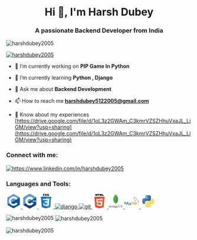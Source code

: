 <h1 align="center">Hi 👋, I'm Harsh Dubey</h1>
<h3 align="center">A passionate Backend Developer from India</h3>

<p align="left"> <img src="https://komarev.com/ghpvc/?username=harshdubey2005&label=Profile%20views&color=0e75b6&style=flat" alt="harshdubey2005" /> </p>

<p align="left"> <a href="https://github.com/ryo-ma/github-profile-trophy"><img src="https://github-profile-trophy.vercel.app/?username=harshdubey2005" alt="harshdubey2005" /></a> </p>

- 🔭 I’m currently working on **PIP Game In Python**

- 🌱 I’m currently learning **Python , Django**

- 💬 Ask me about **Backend Development**

- 📫 How to reach me **harshdubey5122005@gmail.com**

- 📄 Know about my experiences [https://drive.google.com/file/d/1oL3z2GWAm_C3kmrVZSZHhuVxaJL_LiGM/view?usp=sharing](https://drive.google.com/file/d/1oL3z2GWAm_C3kmrVZSZHhuVxaJL_LiGM/view?usp=sharing)

<h3 align="left">Connect with me:</h3>
<p align="left">
<a href="https://www.linkedin.com/in/harshdubey2005" target="blank"><img align="center" src="https://raw.githubusercontent.com/rahuldkjain/github-profile-readme-generator/master/src/images/icons/Social/linked-in-alt.svg" alt="https://www.linkedin.com/in/harshdubey2005" height="30" width="40" /></a>
</p>

<h3 align="left">Languages and Tools:</h3>
<p align="left"> <a href="https://www.cprogramming.com/" target="_blank" rel="noreferrer"> <img src="https://raw.githubusercontent.com/devicons/devicon/master/icons/c/c-original.svg" alt="c" width="40" height="40"/> </a> <a href="https://www.w3schools.com/cpp/" target="_blank" rel="noreferrer"> <img src="https://raw.githubusercontent.com/devicons/devicon/master/icons/cplusplus/cplusplus-original.svg" alt="cplusplus" width="40" height="40"/> </a> <a href="https://www.w3schools.com/css/" target="_blank" rel="noreferrer"> <img src="https://raw.githubusercontent.com/devicons/devicon/master/icons/css3/css3-original-wordmark.svg" alt="css3" width="40" height="40"/> </a> <a href="https://www.djangoproject.com/" target="_blank" rel="noreferrer"> <img src="https://cdn.worldvectorlogo.com/logos/django.svg" alt="django" width="40" height="40"/> </a> <a href="https://git-scm.com/" target="_blank" rel="noreferrer"> <img src="https://www.vectorlogo.zone/logos/git-scm/git-scm-icon.svg" alt="git" width="40" height="40"/> </a> <a href="https://www.w3.org/html/" target="_blank" rel="noreferrer"> <img src="https://raw.githubusercontent.com/devicons/devicon/master/icons/html5/html5-original-wordmark.svg" alt="html5" width="40" height="40"/> </a> <a href="https://www.mongodb.com/" target="_blank" rel="noreferrer"> <img src="https://raw.githubusercontent.com/devicons/devicon/master/icons/mongodb/mongodb-original-wordmark.svg" alt="mongodb" width="40" height="40"/> </a> <a href="https://www.mysql.com/" target="_blank" rel="noreferrer"> <img src="https://raw.githubusercontent.com/devicons/devicon/master/icons/mysql/mysql-original-wordmark.svg" alt="mysql" width="40" height="40"/> </a> <a href="https://www.python.org" target="_blank" rel="noreferrer"> <img src="https://raw.githubusercontent.com/devicons/devicon/master/icons/python/python-original.svg" alt="python" width="40" height="40"/> </a> </p>

<p><img align="left" src="https://github-readme-stats.vercel.app/api/top-langs?username=harshdubey2005&show_icons=true&locale=en&layout=compact" alt="harshdubey2005" /></p>

<p>&nbsp;<img align="center" src="https://github-readme-stats.vercel.app/api?username=harshdubey2005&show_icons=true&locale=en" alt="harshdubey2005" /></p>

<p><img align="center" src="https://github-readme-streak-stats.herokuapp.com/?user=harshdubey2005&" alt="harshdubey2005" /></p>

